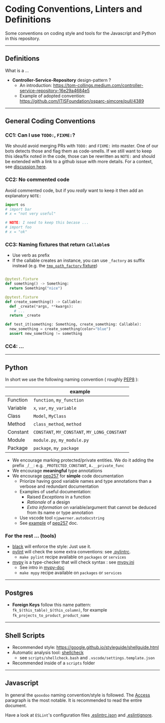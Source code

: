 # Coding Conventions, Linters and Definitions

Some conventions on coding style and tools for the Javascript and Python in this repository.

----

## Definitions

What is a ...

- **Controller-Service-Repository** design-pattern ?
  - An introduction: https://tom-collings.medium.com/controller-service-repository-16e29a4684e5
  - Example of adopted convention: https://github.com/ITISFoundation/osparc-simcore/pull/4389



----
## General Coding Conventions

<!-- Add below this line coding agreed coding conventions and give them a number !-->

###  CC1: Can I use ``TODO:``, ``FIXME:``?

We should avoid merging PRs with ``TODO:`` and ``FIXME:`` into master. One of our bots detects those and flag them as code-smells. If we still want to keep this idea/fix noted in the code, those can be rewritten as ``NOTE:`` and should be extended with a link to a github issue with more details. For a context, see [discussion here](https://github.com/ITISFoundation/osparc-simcore/pull/3380#discussion_r979893502).


### CC2: No commented code

Avoid commented code, but if you *really* want to keep it then add an explanatory `NOTE:`
```python
import os
# import bar
# x = "not very useful"

# NOTE: I need to keep this becase ...
# import foo
# x = "ok"
```

### CC3: Naming fixtures that return `Callable`s

- Use verb as prefix
- If the callable creates an instance, you can use `_factory` as suffix instead (e.g. the [`tmp_path_factory` fixture](https://docs.pytest.org/en/7.1.x/how-to/tmp_path.html#the-tmp-path-factory-fixture))


```python

@pytest.fixture
def something() -> Something:
  return Something("nice")

@pytest.fixture
def create_something() -> Callable:
  def _create(*args, **kwargs):
    # ...
  return _create

def test_it(something: Something, create_something: Callable):
  new_something = create_something(color="blue")
  assert new_something != something

```

### CC4: ...

----
## Python

In short we use the following naming convention ( roughly  [PEP8](https://peps.python.org/pep-0008/) ):

|          | example                                       |
| -------- | --------------------------------------------- |
| Function | `function`, `my_fun­ction`                    |
| Variable | `x`, `var`, `my_variable`                     |
| Class    | `Model`, `MyClass`                            |
| Method   | `class_`­`method`, `method`                   |
| Constant | `CONSTANT`, `MY_CONSTANT`, `MY_LONG_CONSTANT` |
| Module   | `module.py`, `my_module.py`                   |
| Package  | `package`, `my_package`                       |

- We encourage marking protected/private entities. We do it adding the prefix `_`/`__`: e.g. `_PROTECTED_CONSTANT`, `A.__private_func`
- We encourage **meaningful** type annotations
- We encourage [pep257] for **simple** code documentation
  - Priorize having good variable names and type annotations than a verbose and redundant documentation
  - Examples of useful documentation:
    - Raised *Exceptions* in a function
    - *Rationale* of a design
    - *Extra information* on variable/argument that cannot be deduced from its name or type annotation
  - Use vscode tool `njpwerner.autodocstring`
  - See [example](https://github.com/NilsJPWerner/autoDocstring/blob/HEAD/docs/pep257.md) of [pep257] doc.

### For the rest ... (tools)

- [black] will enforce the style: Just use it.
- [pylint] will check the some extra conventions: see [.pylintrc](../.pylintrc).
  - ``make pylint`` recipe available on ``packages`` or ``services``
- [mypy] is a type-checker that will check syntax : see [mypy.ini](../mypy.ini)
  - See intro in [mypy-doc]
  - ``make mypy`` recipe available on ``packages`` or ``services``


----

## Postgres

- **Foreign Keys** follow this name pattern: ```fk_$(this_table)_$(this_column)```, for example ```fk_projects_to_product_product_name```


----
## Shell Scripts

- Recommended style: https://google.github.io/styleguide/shellguide.html
- Automatic analysis tool: [shellcheck](https://www.shellcheck.net)
  - see ``scripts/shellcheck.bash`` and ``.vscode/settings.template.json``
- Recommended inside of a ``scripts`` folder




----
## Javascript

In general the `qooxdoo` naming convention/style is followed. The [Access](http://qooxdoo.org/docs/#/core/oo_feature_summary?id=access) paragraph is the most notable. It is recommended to read the entire document.

Have a look at `ESLint`'s configuration files [.eslintrc.json](.eslintrc.json) and [.eslintignore](.eslintignore).



<!-- Keep the space below here for a SORTED list of references -->

[black]:https://black.readthedocs.io/en/stable/index.html
[mypy-doc]:https://mypy.readthedocs.io/en/latest/
[mypy]:https://www.mypy-lang.org/
[pep257]:https://peps.python.org/pep-0257/
[pylint]:https://pylint.readthedocs.io/en/latest/
